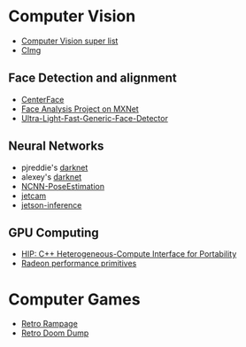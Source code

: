 # Computer Vision
- [Computer Vision super list](https://github.com/jbhuang0604/awesome-computer-vision)
- [CImg](https://github.com/dtschump/CImg)

## Face Detection and alignment
- [CenterFace](https://github.com/Star-Clouds/CenterFace)
- [Face Analysis Project on MXNet](https://github.com/deepinsight/insightface)
- [Ultra-Light-Fast-Generic-Face-Detector](https://github.com/Linzaer/Ultra-Light-Fast-Generic-Face-Detector-1MB)

## Neural Networks
- pjreddie's [darknet](https://pjreddie.com/darknet/)
- alexey's [darknet](https://github.com/AlexeyAB/darknet)
- [NCNN-PoseEstimation](https://github.com/ZtoYtoQ/NCNN-PoseEstimation)
- [jetcam](https://github.com/NVIDIA-AI-IOT/jetcam)
- [jetson-inference](https://github.com/dusty-nv/jetson-inference)


## GPU Computing
- [HIP: C++ Heterogeneous-Compute Interface for Portability](https://github.com/ROCm-Developer-Tools/HIP)
- [Radeon performance primitives](https://github.com/GPUOpen-ProfessionalCompute-Libraries/rpp)

# Computer Games
- [Retro Rampage](https://github.com/nicklockwood/RetroRampage)
- [Retro Doom Dump](https://github.com/fragglet/RomeroDoomDump)

